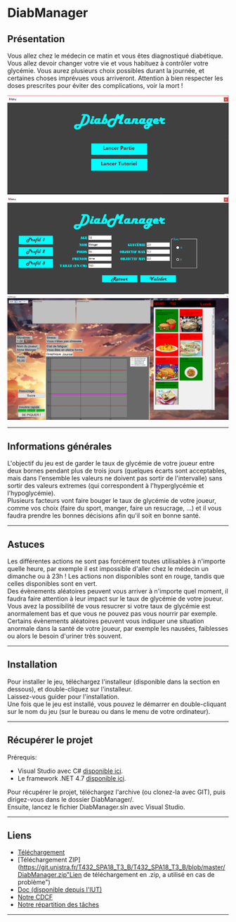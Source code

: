 # DiabManager

## Présentation 
Vous allez chez le médecin ce matin et vous êtes diagnostiqué diabétique. Vous allez devoir changer votre vie et vous habituez à contrôler votre glycémie. 
Vous aurez plusieurs choix possibles durant la journée, et certaines choses imprévues vous arriveront. 
Attention à bien respecter les doses prescrites pour éviter des complications, voir la mort !

![Accueil](Images/accueil.png "Accueil")
![Menu](Images/menu.png "Menu")
![Jeu](Images/tuto.png "Jeu")

---

## Informations générales
L'objectif du jeu est de garder le taux de glycémie de votre joueur entre deux bornes pendant plus de trois jours 
(quelques écarts sont acceptables, mais dans l'ensemble les valeurs ne doivent pas sortir de l'intervalle) sans sortir des valeurs extremes (qui correspondent à l'hyperglycémie et l'hypoglycémie).<br>
Plusieurs facteurs vont faire bouger le taux de glycémie de votre joueur, comme vos choix (faire du sport, manger, faire un resucrage, ...) 
et il vous faudra prendre les bonnes décisions afin qu'il soit en bonne santé.

---

## Astuces
Les différentes actions ne sont pas forcément toutes utilisables à n'importe quelle heure, par exemple il est impossible d'aller chez 
le médecin un dimanche ou à 23h ! Les actions non  disponibles sont en rouge, tandis que celles disponibles sont en vert.<br>
Des évènements aléatoires peuvent vous arriver à n'importe quel moment, il faudra faire attention à leur impact sur le taux de glycémie de votre joueur. 
Vous avez la possibilité de vous resucrer si votre taux de glycémie est anormalement bas et que vous ne pouvez pas vous nourrir par exemple.<br>
Certains évènements aléatoires peuvent vous indiquer une situation anormale dans la santé de votre joueur, par exemple les nausées, faiblesses ou alors le besoin d'uriner très souvent.

---

## Installation
Pour installer le jeu, téléchargez l'installeur (disponible dans la section en dessous), et double-cliquez sur l'installeur.<br>
Laissez-vous guider pour l'installation. <br>
Une fois que le jeu est installé, vous pouvez le démarrer en double-cliquant sur le nom du jeu (sur le bureau ou dans le menu de votre ordinateur).

---

## Récupérer le projet
Prérequis:
 - Visual Studio avec C# [disponible ici](https://visualstudio.microsoft.com/fr/downloads/).
 - Le framework .NET 4.7 [disponible ici](https://www.microsoft.com/fr-fr/download/details.aspx?id=55167).

Pour récupérer le projet, téléchargez l'archive (ou clonez-la avec GIT), puis dirigez-vous dans le dossier DiabManager/. <br>
Ensuite, lancez le fichier DiabManager.sln avec Visual Studio.

---

## Liens
- [Téléchargement](https://git.unistra.fr/T432_SPA18_T3_B/T432_SPA18_T3_B/blob/master/DiabManagerSetup.exe "Lien de téléchargement")
- [Téléchargement ZIP](https://git.unistra.fr/T432_SPA18_T3_B/T432_SPA18_T3_B/blob/master/DiabManager.zip"Lien de téléchargement en .zip, a utilisé en cas de problème")
- [Doc (disponible depuis l'IUT)](https://webetu.iutrs.unistra.fr/~gkugelmann/T3/doc/ "Lien de doc")
- [Notre CDCF](https://docs.google.com/document/d/1cVAyEzOS9O1DJjmaP3hkC2fDr3x8sC2kWvRtWae6wbE "Cahier des charges")
- [Notre répartition des tâches](https://docs.google.com/spreadsheets/d/1MUhy42l2Raar1IHmeH0sRpqbUxsurJD8HO2RxUYNQFs "Répartition des tâches")

---

